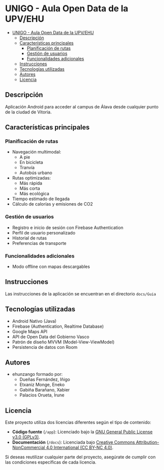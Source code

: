 # UNIGO - Aula Open Data de la UPV/EHU

- [UNIGO - Aula Open Data de la UPV/EHU](#unigo---aula-open-data-de-la-upvehu)
  - [Descripción](#descripción)
  - [Características principales](#características-principales)
    - [Planificación de rutas](#planificación-de-rutas)
    - [Gestión de usuarios](#gestión-de-usuarios)
    - [Funcionalidades adicionales](#funcionalidades-adicionales)
  - [Instrucciones](#instrucciones)
  - [Tecnologías utilizadas](#tecnologías-utilizadas)
  - [Autores](#autores)
  - [Licencia](#licencia)

## Descripción

Aplicación Android para acceder al campus de Álava desde cualquier punto de la ciudad de Vitoria.

## Características principales

### Planificación de rutas

- Navegación multimodal:
  - A pie
  - En bicicleta
  - Tranvía
  - Autobús urbano
- Rutas optimizadas:
  - Más rápida
  - Más corta
  - Más ecológica
- Tiempo estimado de llegada
- Cálculo de calorías y emisiones de CO2

### Gestión de usuarios

- Registro e inicio de sesión con Firebase Authentication
- Perfil de usuario personalizado
- Historial de rutas
- Preferencias de transporte

### Funcionalidades adicionales

- Modo offline con mapas descargables

## Instrucciones

Las instrucciones de la aplicación se encuentran en el directorio `docs/Guia`

## Tecnologías utilizadas

- Android Nativo (Java)
- Firebase (Authentication, Realtime Database)
- Google Maps API
- API de Open Data del Gobierno Vasco
- Patrón de diseño MVVM (Model-View-ViewModel)
- Persistencia de datos con Room

## Autores

- ehunzango formado por:
  - Dueñas Fernández, Iñigo
  - Etxaniz Monge, Eneko
  - Gabiña Barañano, Xabier
  - Palacios Orueta, Irune

## Licencia

Este proyecto utiliza dos licencias diferentes según el tipo de contenido:

- **Código fuente** (`/app`): Licenciado bajo la [GNU General Public License v3.0 (GPLv3)](/LICENSE).
- **Documentación** (`/docs`): Licenciada bajo [Creative Commons Attribution-NonCommercial 4.0 International (CC BY-NC 4.0)](/LICENSE-CC-BY-NC.md).

Si deseas reutilizar cualquier parte del proyecto, asegúrate de cumplir con las condiciones específicas de cada licencia.

